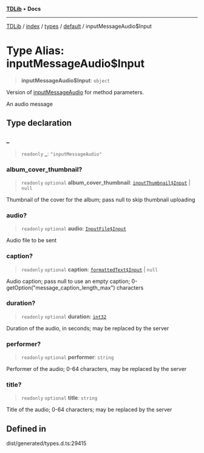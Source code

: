 [**TDLib**](../../../../../../README.md) • **Docs**

***

[TDLib](../../../../../../modules.md) / [index](../../../../../README.md) / [types](../../../README.md) / [default](../README.md) / inputMessageAudio$Input

# Type Alias: inputMessageAudio$Input

> **inputMessageAudio$Input**: `object`

Version of [inputMessageAudio](inputMessageAudio.md) for method parameters.

An audio message

## Type declaration

### \_

> `readonly` **\_**: `"inputMessageAudio"`

### album\_cover\_thumbnail?

> `readonly` `optional` **album\_cover\_thumbnail**: [`inputThumbnail$Input`](inputThumbnail$Input-1.md) \| `null`

Thumbnail of the cover for the album; pass null to skip thumbnail uploading

### audio?

> `readonly` `optional` **audio**: [`InputFile$Input`](InputFile$Input.md)

Audio file to be sent

### caption?

> `readonly` `optional` **caption**: [`formattedText$Input`](formattedText$Input-1.md) \| `null`

Audio caption; pass null to use an empty caption; 0-getOption("message_caption_length_max") characters

### duration?

> `readonly` `optional` **duration**: [`int32`](int32-1.md)

Duration of the audio, in seconds; may be replaced by the server

### performer?

> `readonly` `optional` **performer**: `string`

Performer of the audio; 0-64 characters, may be replaced by the server

### title?

> `readonly` `optional` **title**: `string`

Title of the audio; 0-64 characters; may be replaced by the server

## Defined in

dist/generated/types.d.ts:29415

